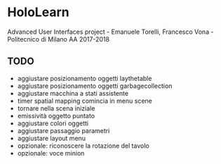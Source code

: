 # HoloLearn
Advanced User Interfaces project - Emanuele Torelli, Francesco Vona - Politecnico di Milano AA 2017-2018

## TODO
- aggiustare posizionamento oggetti laythetable
- aggiustare posizionamento oggetti garbagecollection
- aggiustare macchina a stati assistente
- timer spatial mapping comincia in menu scene
- tornare nella scena iniziale
- emissività oggetto puntato
- aggiustare colori oggetti
- aggiustare passaggio parametri
- aggiustare layout menu
- opzionale: riconoscere la rotazione del tavolo
- opzionale: voce minion

